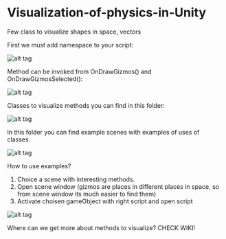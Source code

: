 # Visualization-of-physics-in-Unity
Few class to visualize shapes in space, vectors

First we must add namespace to your script:

![alt tag](https://github.com/uvivagabond/Visualization-of-physics-in-Unity/blob/master/Wiki/Basics/1.1%20namespace.png)

Method can be invoked from OnDrawGizmos() and OnDrawGizmosSelected():

![alt tag](https://github.com/uvivagabond/Visualization-of-physics-in-Unity/blob/master/Wiki/Basics/1.2%20where%20to%20use%20them.png)


Classes to visualize methods you can find in this folder:

![alt tag](https://github.com/uvivagabond/Visualization-of-physics-in-Unity/blob/master/Wiki/Basics/1.2%20where%20to%20use%20them.png)

In this folder you can find example scenes with examples of uses of classes.

![alt tag](https://github.com/uvivagabond/Visualization-of-physics-in-Unity/blob/master/Wiki/Basics/2.%20scenes.png)

How to use examples?
1. Choice a scene with interesting methods. 
2. Open scene window (gizmos are places in different places in space, so from scene window its much easier to find them)
3. Activate choisen gameObject with right script and open script

![alt tag](https://github.com/uvivagabond/Visualization-of-physics-in-Unity/blob/master/Wiki/Basics/2.1.png)

Where can we get more about methods to visualize?
CHECK WIKI!
